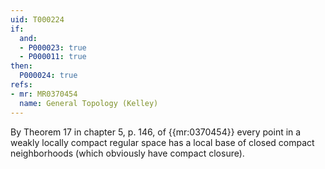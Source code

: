 ```yaml
---
uid: T000224
if:
  and:
  - P000023: true
  - P000011: true
then:
  P000024: true
refs:
- mr: MR0370454
  name: General Topology (Kelley)
---
```


By Theorem 17 in chapter 5, p. 146, of {{mr:0370454}} every point in a weakly locally compact regular space has a local base of closed compact neighborhoods (which obviously have compact closure).
